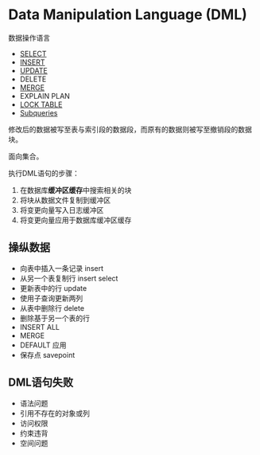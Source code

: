 # Data Manipulation Language (DML)
数据操作语言

- [SELECT](dml_select.md)
- [INSERT](dml_insert.md)
- [UPDATE](dml_update.md)
- DELETE
- [MERGE](../../scripts/dev/sql_statements/sql_dml_merge.sql)
- EXPLAIN PLAN
- [LOCK TABLE](dml_lock.md)
- [Subqueries](dml_subqueries.md)


修改后的数据被写至表与索引段的数据段，而原有的数据则被写至撤销段的数据块。

面向集合。

执行DML语句的步骤：
1. 在数据库**缓冲区缓存**中搜索相关的块
2. 将块从数据文件复制到缓冲区
3. 将变更向量写入日志缓冲区
4. 将变更向量应用于数据库缓冲区缓存

## 操纵数据

- 向表中插入一条记录 insert
- 从另一个表复制行 insert select
- 更新表中的行 update
- 使用子查询更新两列
- 从表中删除行 delete
- 删除基于另一个表的行
- INSERT ALL
- MERGE
- DEFAULT 应用
- 保存点 savepoint

## DML语句失败

- 语法问题
- 引用不存在的对象或列
- 访问权限
- 约束违背
- 空间问题
